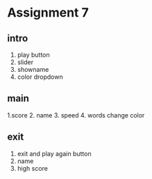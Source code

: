 # Assignment 7
## intro
1. play button
2. slider
3. showname
4. color dropdown
## main
1.score
2. name
3. speed
4. words change color
## exit
1. exit and play again button
2. name
3. high score
